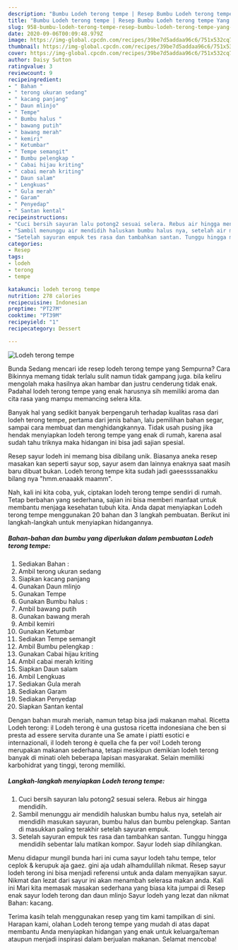 ```yaml
---
description: "Bumbu Lodeh terong tempe | Resep Bumbu Lodeh terong tempe Yang Sedap"
title: "Bumbu Lodeh terong tempe | Resep Bumbu Lodeh terong tempe Yang Sedap"
slug: 958-bumbu-lodeh-terong-tempe-resep-bumbu-lodeh-terong-tempe-yang-sedap
date: 2020-09-06T00:09:48.979Z
image: https://img-global.cpcdn.com/recipes/39be7d5addaa96c6/751x532cq70/lodeh-terong-tempe-foto-resep-utama.jpg
thumbnail: https://img-global.cpcdn.com/recipes/39be7d5addaa96c6/751x532cq70/lodeh-terong-tempe-foto-resep-utama.jpg
cover: https://img-global.cpcdn.com/recipes/39be7d5addaa96c6/751x532cq70/lodeh-terong-tempe-foto-resep-utama.jpg
author: Daisy Sutton
ratingvalue: 3
reviewcount: 9
recipeingredient:
- " Bahan "
- " terong ukuran sedang"
- " kacang panjang"
- " Daun mlinjo"
- " Tempe"
- " Bumbu halus "
- " bawang putih"
- " bawang merah"
- " kemiri"
- " Ketumbar"
- " Tempe semangit"
- " Bumbu pelengkap "
- " Cabai hijau kriting"
- " cabai merah kriting"
- " Daun salam"
- " Lengkuas"
- " Gula merah"
- " Garam"
- " Penyedap"
- " Santan kental"
recipeinstructions:
- "Cuci bersih sayuran lalu potong2 sesuai selera. Rebus air hingga mendidih."
- "Sambil menunggu air mendidih haluskan bumbu halus nya, setelah air mendidih masukan sayuran, bumbu halus dan bumbu pelengkap. Santan di masukkan paling terakhir setelah sayuran empuk."
- "Setelah sayuran empuk tes rasa dan tambahkan santan. Tunggu hingga mendidih sebentar lalu matikan kompor. Sayur lodeh siap dihilangkan."
categories:
- Resep
tags:
- lodeh
- terong
- tempe

katakunci: lodeh terong tempe 
nutrition: 278 calories
recipecuisine: Indonesian
preptime: "PT27M"
cooktime: "PT39M"
recipeyield: "1"
recipecategory: Dessert

---
```



![Lodeh terong tempe](https://img-global.cpcdn.com/recipes/39be7d5addaa96c6/751x532cq70/lodeh-terong-tempe-foto-resep-utama.jpg)

Bunda Sedang mencari ide resep lodeh terong tempe yang Sempurna? Cara Bikinnya memang tidak terlalu sulit namun tidak gampang juga. bila keliru mengolah maka hasilnya akan hambar dan justru cenderung tidak enak. Padahal lodeh terong tempe yang enak harusnya sih memiliki aroma dan cita rasa yang mampu memancing selera kita.

Banyak hal yang sedikit banyak berpengaruh terhadap kualitas rasa dari lodeh terong tempe, pertama dari jenis bahan, lalu pemilihan bahan segar, sampai cara membuat dan menghidangkannya. Tidak usah pusing jika hendak menyiapkan lodeh terong tempe yang enak di rumah, karena asal sudah tahu triknya maka hidangan ini bisa jadi sajian spesial.

Resep sayur lodeh ini memang bisa dibilang unik. Biasanya aneka resep masakan kan seperti sayur sop, sayur asem dan lainnya enaknya saat masih baru dibuat bukan. Lodeh terong tempe kita sudah jadi gaeessssanakku bilang nya &#34;hmm.enaaakk maamm&#34;.


Nah, kali ini kita coba, yuk, ciptakan lodeh terong tempe sendiri di rumah. Tetap berbahan yang sederhana, sajian ini bisa memberi manfaat untuk membantu menjaga kesehatan tubuh kita. Anda dapat menyiapkan Lodeh terong tempe menggunakan 20 bahan dan 3 langkah pembuatan. Berikut ini langkah-langkah untuk menyiapkan hidangannya.

<!--inarticleads1-->

##### Bahan-bahan dan bumbu yang diperlukan dalam pembuatan Lodeh terong tempe:

1. Sediakan  Bahan :
1. Ambil  terong ukuran sedang
1. Siapkan  kacang panjang
1. Gunakan  Daun mlinjo
1. Gunakan  Tempe
1. Gunakan  Bumbu halus :
1. Ambil  bawang putih
1. Gunakan  bawang merah
1. Ambil  kemiri
1. Gunakan  Ketumbar
1. Sediakan  Tempe semangit
1. Ambil  Bumbu pelengkap :
1. Gunakan  Cabai hijau kriting
1. Ambil  cabai merah kriting
1. Siapkan  Daun salam
1. Ambil  Lengkuas
1. Sediakan  Gula merah
1. Sediakan  Garam
1. Sediakan  Penyedap
1. Siapkan  Santan kental


Dengan bahan murah meriah, namun tetap bisa jadi makanan mahal. Ricetta Lodeh terong: il Lodeh terong è una gustosa ricetta indonesiana che ben si presta ad essere servita durante una Se amate i piatti esotici e internazionali, il lodeh terong è quella che fa per voi! Lodeh terong merupakan makanan sederhana, tetapi meskipun demikian lodeh terong banyak di minati oleh beberapa lapisan masyarakat. Selain memiliki karbohidrat yang tinggi, terong memiliki. 

<!--inarticleads2-->

##### Langkah-langkah menyiapkan Lodeh terong tempe:

1. Cuci bersih sayuran lalu potong2 sesuai selera. Rebus air hingga mendidih.
1. Sambil menunggu air mendidih haluskan bumbu halus nya, setelah air mendidih masukan sayuran, bumbu halus dan bumbu pelengkap. Santan di masukkan paling terakhir setelah sayuran empuk.
1. Setelah sayuran empuk tes rasa dan tambahkan santan. Tunggu hingga mendidih sebentar lalu matikan kompor. Sayur lodeh siap dihilangkan.


Menu didapur mungil bunda hari ini cuma sayur lodeh tahu tempe, telor ceplok &amp; kerupuk aja gaez. gini aja udah alhamdulillah nikmat. Resep sayur lodeh terong ini bisa menjadi referensi untuk anda dalam menyajikan sayur. Nikmat dan lezat dari sayur ini akan menambah selerasa makan anda. Kali ini Mari kita memasak masakan sederhana yang biasa kita jumpai di Resep enak sayur lodeh terong dan daun mlinjo Sayur lodeh yang lezat dan nikmat Bahan: kacang. 

Terima kasih telah menggunakan resep yang tim kami tampilkan di sini. Harapan kami, olahan Lodeh terong tempe yang mudah di atas dapat membantu Anda menyiapkan hidangan yang enak untuk keluarga/teman ataupun menjadi inspirasi dalam berjualan makanan. Selamat mencoba!
